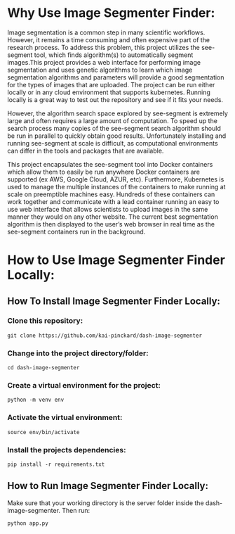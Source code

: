 # Why Use Image Segmenter Finder:
Image segmentation is a common step in many scientific workflows. However, it remains a time consuming and often expensive part of the research process.
To address this problem, this project utilizes the see-segment tool, which finds algorithm(s) to automatically segment images.This project provides a web interface for performing image segmentation and uses genetic algorithms to learn which image segmentation algorithms and parameters will provide a good segmentation for the types of images that are uploaded. The project can be run either locally or in any cloud environment that supports kubernetes. Running locally is a great way to test out the repository and see if it fits your needs.

However, the algorithm search space explored by see-segment is extremely large and often requires a large amount of computation. To speed up the search process many copies of the see-segment search algorithm should be run in parallel to quickly obtain good results. Unfortunately installing and running see-segment at scale is difficult, as computational environments can differ in the tools and packages that are available. 

This project encapsulates the see-segment tool into Docker containers which allow them to easily be run anywhere Docker containers are supported (ex AWS, Google Cloud, AZUR, etc). Furthermore, Kubernetes is used to manage the multiple instances of the containers to make running at scale on preemptible machines easy. Hundreds of these containers can work together and communicate with a lead container running an easy to use web interface that allows scientists to upload images in the same manner they would on any other website. The current best segmentation algorithm is then displayed to the user’s web browser in real time as the see-segment containers run in the background.

# How to Use Image Segmenter Finder Locally:
## How To Install Image Segmenter Finder Locally:

### Clone this repository:

`git clone https://github.com/kai-pinckard/dash-image-segmenter`

### Change into the project directory/folder:

`cd dash-image-segmenter`

### Create a virtual environment for the project:

`python -m venv env`

### Activate the virtual environment:

`source env/bin/activate`

### Install the projects dependencies:

`pip install -r requirements.txt`

## How to Run Image Segmenter Finder Locally:
Make sure that your working directory is the server folder inside the dash-image-segmenter. Then run:

`python app.py`



